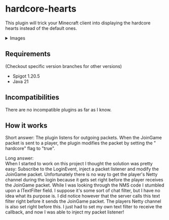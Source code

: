 # hardcore-hearts

This plugin will trick your Minecraft client into displaying the hardcore hearts instead of the default ones.

<details>
<summary>Images</summary>
<p>Hardcore hearts:</p>
<img src="https://i.imgur.com/y13QXFB.png" alt="Hardcore Hearts">
<br>
<br>
<p>Default hearts:</p>
<img src="https://i.imgur.com/gAurB6e.png" alt="Hardcore Hearts">
</details>

## Requirements

(Checkout specific version branches for other versions)

- Spigot 1.20.5
- Java 21

## Incompatibilities

There are no incompatible plugins as far as I know.

## How it works

Short answer: The plugin listens for outgoing packets. When the JoinGame packet is sent to a player, the plugin modifies the packet by setting the "
hardcore" flag to "true".

Long answer:\
When I started to work on this project I thought the solution was pretty easy: Subscribe to the LoginEvent, inject a packet listener and modify the
JoinGame packet. Unfortunately there is no way to get the player's Netty channel during the login because it gets set right before the player receives
the JoinGame packet. While I was looking through the NMS code I stumbled upon a ITextFilter field. I suppose it's some sort of chat filter, but I have
no idea what its purpose is. I did notice however that the server calls this text filter right before it sends the JoinGame packet. The players Netty
channel is also set right before this. I just had to set my own text filter to receive the callback, and now I was able to inject my packet listener!